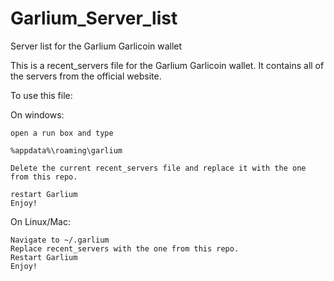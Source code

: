 # Garlium_Server_list
Server list for the Garlium Garlicoin wallet

This is a recent_servers file for the Garlium Garlicoin wallet.
It contains all of the servers from the official website.

To use this file:

On windows: 
    
    open a run box and type 

    %appdata%\roaming\garlium
    
    Delete the current recent_servers file and replace it with the one from this repo.
    
    restart Garlium
    Enjoy!
    
    
On Linux/Mac:

    Navigate to ~/.garlium
    Replace recent_servers with the one from this repo.
    Restart Garlium 
    Enjoy!
    
    

